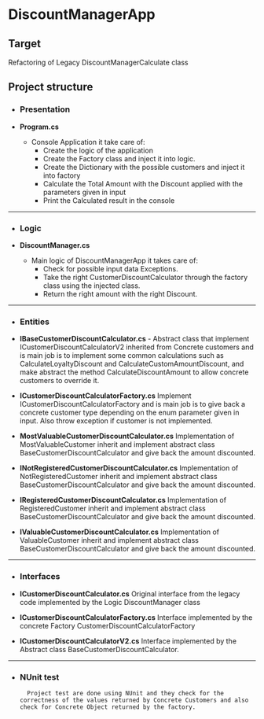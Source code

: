# DiscountManagerApp

## Target

Refactoring of Legacy DiscountManagerCalculate class

## Project structure

- ### Presentation

- **Program.cs**

	- 	 Console Application it take care of:
			- 	 Create the logic of the application
			- 	Create the Factory class and inject it into logic.
			- 	Create the Dictionary with the possible customers and inject it into factory
			- 	Calculate the Total Amount with the Discount applied with the parameters given in input
			- 	Print the Calculated result in the console

------------


- ### Logic

- **DiscountManager.cs**
	- 	 Main logic of DiscountManagerApp it takes care of:
			- 	Check for possible input data Exceptions.
			- 	Take the right CustomerDiscountCalculator through the  factory class using the injected class.
			- 	Return the right amount with the right Discount.


------------


- ### Entities

- **IBaseCustomerDiscountCalculator.cs**
			- 	Abstract class that implement ICustomerDiscountCalculatorV2 inherited from Concrete customers and is main job is to implement some common calculations such as CalculateLoyaltyDiscount and CalculateCustomAmountDiscount, and make abstract the method CalculateDiscountAmount to allow concrete customers to override it.
- **ICustomerDiscountCalculatorFactory.cs**
		Implement ICustomerDiscountCalculatorFactory and is main job is to give back a concrete customer type depending on the enum parameter given in input. Also throw exception if customer is not implemented.

- **MostValuableCustomerDiscountCalculator.cs**
		Implementation of MostValuableCustomer inherit and implement abstract class BaseCustomerDiscountCalculator and give back the amount discounted.
		
- **INotRegisteredCustomerDiscountCalculator.cs**
		Implementation of NotRegisteredCustomer inherit and implement abstract class BaseCustomerDiscountCalculator and give back the amount discounted.

- **IRegisteredCustomerDiscountCalculator.cs**
		Implementation of RegisteredCustomer inherit and implement abstract class BaseCustomerDiscountCalculator and give back the amount discounted.

- **IValuableCustomerDiscountCalculator.cs**
		Implementation of ValuableCustomer inherit and implement abstract class BaseCustomerDiscountCalculator and give back the amount discounted.

------------


- ### Interfaces
	
- **ICustomerDiscountCalculator.cs**
		Original interface from the legacy code implemented by the Logic DiscountManager class
- **ICustomerDiscountCalculatorFactory.cs**
		Interface implemented by the concrete Factory CustomerDiscountCalculatorFactory
		
-  **ICustomerDiscountCalculatorV2.cs**
		Interface implemented by the Abstract class BaseCustomerDiscountCalculator.

------------


- ### NUnit test
		Project test are done using NUnit and they check for the correctness of the values returned by Concrete Customers and also check for Concrete Object returned by the factory. 